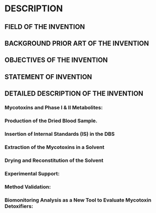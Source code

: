 # DESCRIPTION

## FIELD OF THE INVENTION

## BACKGROUND PRIOR ART OF THE INVENTION

## OBJECTIVES OF THE INVENTION

## STATEMENT OF INVENTION

## DETAILED DESCRIPTION OF THE INVENTION

### Mycotoxins and Phase I & II Metabolites:

### Production of the Dried Blood Sample.

### Insertion of Internal Standards (IS) in the DBS

### Extraction of the Mycotoxins in a Solvent

### Drying and Reconstitution of the Solvent

### Experimental Support:

### Method Validation:

### Biomonitoring Analysis as a New Tool to Evaluate Mycotoxin Detoxifiers:

